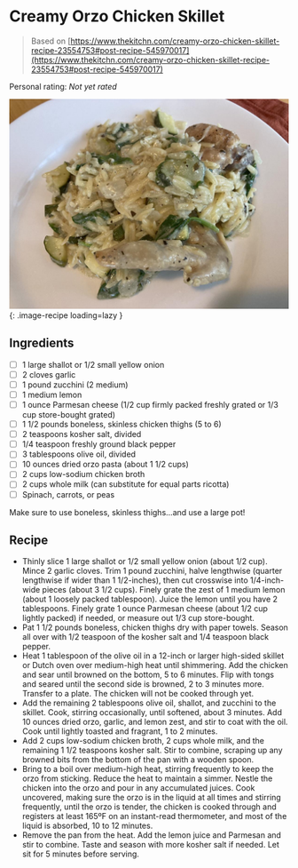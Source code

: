 # Creamy Orzo Chicken Skillet

> Based on [https://www.thekitchn.com/creamy-orzo-chicken-skillet-recipe-23554753#post-recipe-545970017](https://www.thekitchn.com/creamy-orzo-chicken-skillet-recipe-23554753#post-recipe-545970017)

<!-- {cts} rating=0; (User can specify rating on scale of 1-5) -->

Personal rating: *Not yet rated*

<!-- {cte} -->

<!-- {cts} name_image=creamy-orzo-chicken-skillet.jpeg; (User can specify image name) -->

![creamy-orzo-chicken-skillet.jpeg](./creamy-orzo-chicken-skillet.jpeg){: .image-recipe loading=lazy }

<!-- {cte} -->

## Ingredients

- [ ] 1 large shallot or 1/2 small yellow onion
- [ ] 2 cloves garlic
- [ ] 1 pound zucchini (2 medium)
- [ ] 1 medium lemon
- [ ] 1 ounce Parmesan cheese (1/2 cup firmly packed freshly grated or 1/3 cup store-bought grated)
- [ ] 1 1/2 pounds boneless, skinless chicken thighs (5 to 6)
- [ ] 2 teaspoons kosher salt, divided
- [ ] 1/4 teaspoon freshly ground black pepper
- [ ] 3 tablespoons olive oil, divided
- [ ] 10 ounces dried orzo pasta (about 1 1/2 cups)
- [ ] 2 cups low-sodium chicken broth
- [ ] 2 cups whole milk (can substitute for equal parts ricotta)
- [ ] Spinach, carrots, or peas

Make sure to use boneless, skinless thighs...and use a large pot!

## Recipe

- Thinly slice 1 large shallot or 1/2 small yellow onion (about 1/2 cup). Mince 2 garlic cloves. Trim 1 pound zucchini, halve lengthwise (quarter lengthwise if wider than 1 1/2-inches), then cut crosswise into 1/4-inch-wide pieces (about 3 1/2 cups). Finely grate the zest of 1 medium lemon (about 1 loosely packed tablespoon). Juice the lemon until you have 2 tablespoons. Finely grate 1 ounce Parmesan cheese (about 1/2 cup lightly packed) if needed, or measure out 1/3 cup store-bought.
- Pat 1 1/2 pounds boneless, chicken thighs dry with paper towels. Season all over with 1/2 teaspoon of the kosher salt and 1/4 teaspoon black pepper.
- Heat 1 tablespoon of the olive oil in a 12-inch or larger high-sided skillet or Dutch oven over medium-high heat until shimmering. Add the chicken and sear until browned on the bottom, 5 to 6 minutes. Flip with tongs and seared until the second side is browned, 2 to 3 minutes more. Transfer to a plate. The chicken will not be cooked through yet.
- Add the remaining 2 tablespoons olive oil, shallot, and zucchini to the skillet. Cook, stirring occasionally, until softened, about 3 minutes. Add 10 ounces dried orzo, garlic, and lemon zest, and stir to coat with the oil. Cook until lightly toasted and fragrant, 1 to 2 minutes.
- Add 2 cups low-sodium chicken broth, 2 cups whole milk, and the remaining 1 1/2 teaspoons kosher salt. Stir to combine, scraping up any browned bits from the bottom of the pan with a wooden spoon.
- Bring to a boil over medium-high heat, stirring frequently to keep the orzo from sticking. Reduce the heat to maintain a simmer. Nestle the chicken into the orzo and pour in any accumulated juices. Cook uncovered, making sure the orzo is in the liquid at all times and stirring frequently, until the orzo is tender, the chicken is cooked through and registers at least 165ºF on an instant-read thermometer, and most of the liquid is absorbed, 10 to 12 minutes.
- Remove the pan from the heat. Add the lemon juice and Parmesan and stir to combine. Taste and season with more kosher salt if needed. Let sit for 5 minutes before serving.
